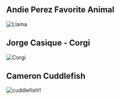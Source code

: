 ## Andie Perez Favorite Animal
![Llama](https://www.rodeohouston.com/Portals/0/EasyDNNNews/2782/images/img-llama-post-600-600-p-L-97.jpg) 

## Jorge Casique - Corgi
![Corgi](https://images.pexels.com/photos/5122187/pexels-photo-5122187.jpeg?auto=compress&cs=tinysrgb&dpr=2&h=750&w=1260)

## Cameron Cuddlefish
![cuddlefish!!](https://i.redd.it/786radqkg0m01.jpg)
